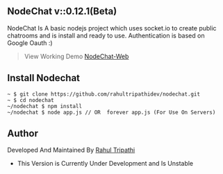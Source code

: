 ## NodeChat v::0.12.1(Beta)
NodeChat Is A basic nodejs project which uses socket.io to create public chatrooms and is install and ready to use. Authentication is based on Google Oauth :)
> View Working Demo [NodeChat-Web](https://hidden-spire-15882.herokuapp.com/)

## Install Nodechat

    ~ $ git clone https://github.com/rahultripathidev/nodechat.git
    ~ $ cd nodechat
    ~/nodechat $ npm install 
    ~/nodechat $ node app.js // OR  forever app.js (For Use On Servers)
## Author
Developed And Maintained By [Rahul Tripathi](https://github.com/rahultripathidev)

 - This Version is Currently Under Development and Is Unstable 
